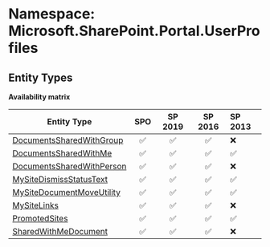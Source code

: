# Namespace: Microsoft.SharePoint.Portal.UserProfiles

## Entity Types

**Availability matrix**

Entity Type | SPO | SP 2019 | SP 2016 | SP 2013
----------|:---:|:-------:|:-------:|:-------
[DocumentsSharedWithGroup](./EntityTypes/DocumentsSharedWithGroup.md) | ✅ | ✅ | ✅ | ❌
[DocumentsSharedWithMe](./EntityTypes/DocumentsSharedWithMe.md) | ✅ | ✅ | ✅ | ✅
[DocumentsSharedWithPerson](./EntityTypes/DocumentsSharedWithPerson.md) | ✅ | ✅ | ✅ | ❌
[MySiteDismissStatusText](./EntityTypes/MySiteDismissStatusText.md) | ✅ | ✅ | ✅ | ✅
[MySiteDocumentMoveUtility](./EntityTypes/MySiteDocumentMoveUtility.md) | ✅ | ✅ | ✅ | ✅
[MySiteLinks](./EntityTypes/MySiteLinks.md) | ✅ | ✅ | ✅ | ❌
[PromotedSites](./EntityTypes/PromotedSites.md) | ✅ | ✅ | ✅ | ✅
[SharedWithMeDocument](./EntityTypes/SharedWithMeDocument.md) | ✅ | ✅ | ✅ | ❌
